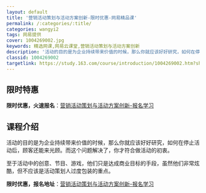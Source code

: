 ```yaml
---
layout: default
title: '营销活动策划与活动方案创新-限时优惠-网易精品课'
permalink: /:categories/:title/
categories: wangyi2
tags: 网易提供
cover: 1004269002.jpg
keywords: 精选网课,网易云课堂,营销活动策划与活动方案创新
description: '活动的目的是为企业持续带来价值的时候，那么你就应该好好研究，如何在停止活动后，顾客还能来光顾。而这个问题解决了，你才符合'
classid: 1004269002
targetlink: https://study.163.com/course/introduction/1004269002.htm?share=1&shareId=1025206652&utm_campaign=share&utm_medium=iphoneShare&utm_source=&utm_u=1025206652
---
```


## 限时特惠

**限时优惠，火速报名**：[营销活动策划与活动方案创新-报名学习](https://study.163.com/course/introduction/1004269002.htm?share=1&shareId=1025206652&utm_campaign=share&utm_medium=iphoneShare&utm_source=&utm_u=1025206652)

## 课程介绍

活动的目的是为企业持续带来价值的时候，那么你就应该好好研究，如何在停止活动后，顾客还能来光顾。而这个问题解决了，你才符合做活动的初衷。

至于活动中的创意、节目、游戏，他们只是达成商业目标的手段，虽然他们非常炫酷，但不应该是活动策划人过度包装的重点。

**限时优惠，报名地址**：[营销活动策划与活动方案创新-报名学习](https://study.163.com/course/introduction/1004269002.htm?share=1&shareId=1025206652&utm_campaign=share&utm_medium=iphoneShare&utm_source=&utm_u=1025206652)

